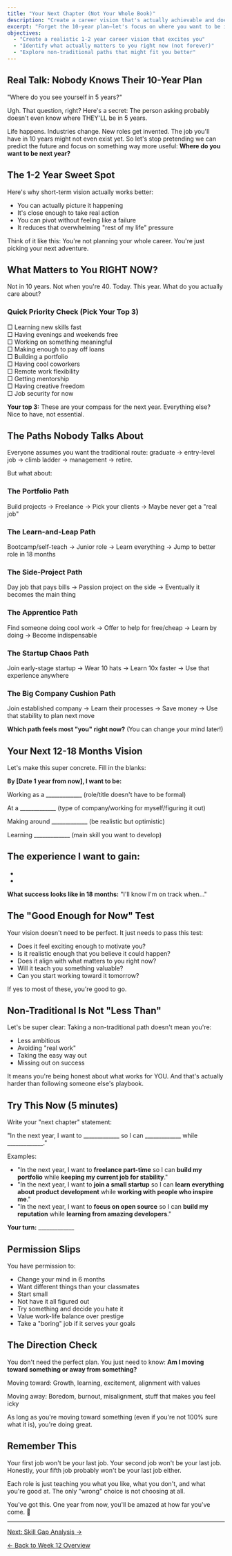 ```yaml
---
title: "Your Next Chapter (Not Your Whole Book)"
description: "Create a career vision that's actually achievable and doesn't stress you out"
excerpt: "Forget the 10-year plan—let's focus on where you want to be in 1-2 years and build from there."
objectives:
  - "Create a realistic 1-2 year career vision that excites you"
  - "Identify what actually matters to you right now (not forever)"
  - "Explore non-traditional paths that might fit you better"
---
```


## Real Talk: Nobody Knows Their 10-Year Plan

"Where do you see yourself in 5 years?"

Ugh. That question, right? Here's a secret: The person asking probably doesn't even know where THEY'LL be in 5 years.

Life happens. Industries change. New roles get invented. The job you'll have in 10 years might not even exist yet. So let's stop pretending we can predict the future and focus on something way more useful: **Where do you want to be next year?**

## The 1-2 Year Sweet Spot

Here's why short-term vision actually works better:

- You can actually picture it happening
- It's close enough to take real action
- You can pivot without feeling like a failure
- It reduces that overwhelming "rest of my life" pressure

Think of it like this: You're not planning your whole career. You're just picking your next adventure.

## What Matters to You RIGHT NOW?

Not in 10 years. Not when you're 40. Today. This year. What do you actually care about?

### Quick Priority Check (Pick Your Top 3)

□ Learning new skills fast  
□ Having evenings and weekends free  
□ Working on something meaningful  
□ Making enough to pay off loans  
□ Building a portfolio  
□ Having cool coworkers  
□ Remote work flexibility  
□ Getting mentorship  
□ Having creative freedom  
□ Job security for now  

**Your top 3:** These are your compass for the next year. Everything else? Nice to have, not essential.

## The Paths Nobody Talks About

Everyone assumes you want the traditional route: graduate → entry-level job → climb ladder → management → retire.

But what about:

### The Portfolio Path
Build projects → Freelance → Pick your clients → Maybe never get a "real job"

### The Learn-and-Leap Path  
Bootcamp/self-teach → Junior role → Learn everything → Jump to better role in 18 months

### The Side-Project Path
Day job that pays bills → Passion project on the side → Eventually it becomes the main thing

### The Apprentice Path
Find someone doing cool work → Offer to help for free/cheap → Learn by doing → Become indispensable

### The Startup Chaos Path
Join early-stage startup → Wear 10 hats → Learn 10x faster → Use that experience anywhere

### The Big Company Cushion Path
Join established company → Learn their processes → Save money → Use that stability to plan next move

**Which path feels most "you" right now?** (You can change your mind later!)

## Your Next 12-18 Months Vision

Let's make this super concrete. Fill in the blanks:

**By [Date 1 year from now], I want to be:**

Working as a _____________ (role/title doesn't have to be formal)

At a _____________ (type of company/working for myself/figuring it out)

Making around _____________ (be realistic but optimistic)

Learning _____________ (main skill you want to develop)

**The experience I want to gain:**
- 
- 
- 

**What success looks like in 18 months:**
"I'll know I'm on track when..."

## The "Good Enough for Now" Test

Your vision doesn't need to be perfect. It just needs to pass this test:

- Does it feel exciting enough to motivate you?
- Is it realistic enough that you believe it could happen?
- Does it align with what matters to you right now?
- Will it teach you something valuable?
- Can you start working toward it tomorrow?

If yes to most of these, you're good to go.

## Non-Traditional Is Not "Less Than"

Let's be super clear: Taking a non-traditional path doesn't mean you're:
- Less ambitious
- Avoiding "real work"
- Taking the easy way out
- Missing out on success

It means you're being honest about what works for YOU. And that's actually harder than following someone else's playbook.

## Try This Now (5 minutes)

Write your "next chapter" statement:

"In the next year, I want to _____________ so I can _____________ while _____________."

Examples:
- "In the next year, I want to **freelance part-time** so I can **build my portfolio** while **keeping my current job for stability**."
- "In the next year, I want to **join a small startup** so I can **learn everything about product development** while **working with people who inspire me**."
- "In the next year, I want to **focus on open source** so I can **build my reputation** while **learning from amazing developers**."

**Your turn:** _____________

## Permission Slips

You have permission to:
- Change your mind in 6 months
- Want different things than your classmates
- Start small
- Not have it all figured out
- Try something and decide you hate it
- Value work-life balance over prestige
- Take a "boring" job if it serves your goals

## The Direction Check

You don't need the perfect plan. You just need to know: **Am I moving toward something or away from something?**

Moving toward: Growth, learning, excitement, alignment with values

Moving away: Boredom, burnout, misalignment, stuff that makes you feel icky

As long as you're moving toward something (even if you're not 100% sure what it is), you're doing great.

## Remember This

Your first job won't be your last job. Your second job won't be your last job. Honestly, your fifth job probably won't be your last job either.

Each role is just teaching you what you like, what you don't, and what you're good at. The only "wrong" choice is not choosing at all.

You've got this. One year from now, you'll be amazed at how far you've come. 🎯

---

[Next: Skill Gap Analysis →](/journey/week-12/02-skill-gap-analysis/)

[← Back to Week 12 Overview](/journey/week-12/)
